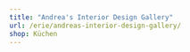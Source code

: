 ```yaml
---
title: "Andrea's Interior Design Gallery"
url: /erie/andreas-interior-design-gallery/
shop: Küchen
---
```


